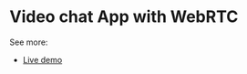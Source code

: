 <h1>Video chat App with WebRTC</h1>

See more:
* [Live demo](https://razaellahi.github.io/webrtc/)

